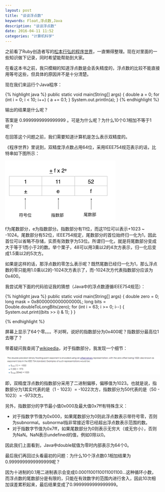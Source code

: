 ```yaml
---
layout: post
title: "谈谈浮点数"
keywords: Float,浮点数,Java
description: "谈谈浮点数"
date: 2016-04-11 11:52
categories: "计算机科学"
---
```


之前看了Ruby创造者写的[松本行弘的程序世界](https://book.douban.com/subject/6756090/)，一直懒得整理。现在对里面的一些知识做下记录，同时希望能帮助到大家。

在看这本书之前，我只模糊的知道浮点数是会丢失精度的，浮点数的比较不能直接用等号这些，但具体的原因并不是十分清楚。

现在我们来运行个Java程序：

{% highlight java %}
    public static void main(String[] args) {
        double a = 0;
        for (int i = 0; i < 10; i++) {
            a += 0.1;
        }
        System.out.println(a);
    }
{% endhighlight %}

输出的结果是什么呢？


答案是 0.9999999999999999 。可是为什么呢？为什么10个0.1相加不等于1呢？

在回答这个问题之前，我们需要知道计算机是怎么表示双精度的。

《程序世界》里说到，双精度浮点数占用64位，采用IEEE754规范表示的话，比特串如下图所示：

![float-number-bits](/assets/float-number/float_num_bits.png)

f为尾数部分，e为指数部分。指数部分有11位，而这11位可以表示+1023 ~ -1024。尾数部分有52位，IEEE754规定，尾数部分的首位始终归一化为1，因此首位可以省略不存储，实质有效数字为53位。所谓归一化，就是将尾数部分变成大于等于1而小于2的数。举个栗子，48可以用3乘以2的4次方表示，归一化后变成1.5乘以2的5次方。

如果是这样的话，那浮点数的零怎么表示呢？既然尾数已经归一化为1，那么浮点数的零只能用1.0乘以2的-1024次方表示了，而-1024次方代表指数部分应该为0x400。

我尝试用下面的代码验证我的猜想（Java中的浮点数遵循IEEE754规范）：

{% highlight java %}
    public static void main(String[] args) {
        double zero = 0;
        long mask = 0x8000000000000000L;
        long bits = Double.doubleToLongBits(zero);
        for (int i = 63; i >= 0; i--) {
            System.out.print((bits >> i) & 1);
        }
    }

{% endhighlight %}

屏幕上显示了64个零。。。不对啊，说好的指数部分为0x400呢？指数部分最高位1去哪了？

带着疑问我查阅了[wikipedia](https://en.wikipedia.org/wiki/Double-precision_floating-point_format)，对于指数部分，我发现一个细节：

![float num exponent](/assets/float-number/float_num_exponent.png)

即，双精度浮点数的指数部分采用了二进制偏移，偏移值为1023。也就是说，指数部分为1其实代表的是（1 - 1023）=  -1022次方，指数部分为50代表的是（50 - 1023）= -973次方。

另外，指数部分的字节最小值0x000及最大值0x7ff有特殊含义：

* 对于指数字节值为0x000，如果尾数部分为0则此浮点数表示带符号零，否则为subnormal。subnormal指非常接近零已经超出浮点数表示范围的数。
* 对于指数字节值为0x7ff，如果尾数部分为0则表示无穷大（或无穷小），否则为NaN。NaN表示undefined的值，例如0除以0。

因此我们上面看到，Java中double赋值为零时内部表示为64个0。

最后我们再回过头看最初的问题：为什么10个浮点数0.1相加结果为0.9999999999999999呢？

因为十进制的0.1用二进制表示会变成0.0001100110011001100...这种循环小数，而浮点数的尾数部分是有限的，只能在有效数字的范围内进行舍入，因此10次相加误差累积起来，最后结果变成了0.9999999999999999。


